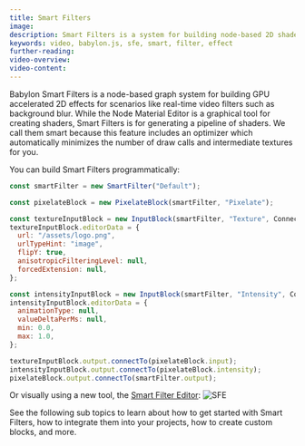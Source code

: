 ```yaml
---
title: Smart Filters
image:
description: Smart Filters is a system for building node-based 2D shader effects for scenarios like real-time video filters.
keywords: video, babylon.js, sfe, smart, filter, effect
further-reading:
video-overview:
video-content:
---
```


Babylon Smart Filters is a node-based graph system for building GPU accelerated 2D effects for scenarios like real-time video filters such as background blur. While the Node Material Editor is a graphical tool for creating shaders, Smart Filters is for generating a pipeline of shaders. We call them smart because this feature includes an optimizer which automatically minimizes the number of draw calls and intermediate textures for you.

You can build Smart Filters programmatically:

```javascript
const smartFilter = new SmartFilter("Default");

const pixelateBlock = new PixelateBlock(smartFilter, "Pixelate");

const textureInputBlock = new InputBlock(smartFilter, "Texture", ConnectionPointType.Texture, null);
textureInputBlock.editorData = {
  url: "/assets/logo.png",
  urlTypeHint: "image",
  flipY: true,
  anisotropicFilteringLevel: null,
  forcedExtension: null,
};

const intensityInputBlock = new InputBlock(smartFilter, "Intensity", ConnectionPointType.Float, 0.5);
intensityInputBlock.editorData = {
  animationType: null,
  valueDeltaPerMs: null,
  min: 0.0,
  max: 1.0,
};

textureInputBlock.output.connectTo(pixelateBlock.input);
intensityInputBlock.output.connectTo(pixelateBlock.intensity);
pixelateBlock.output.connectTo(smartFilter.output);
```

Or visually using a new tool, the [Smart Filter Editor](https://sfe.babylonjs.com):
![SFE](/img/how_to/smart-filters/sfe-default.png)

See the following sub topics to learn about how to get started with Smart Filters, how to integrate them into your projects, how to create custom blocks, and more.
